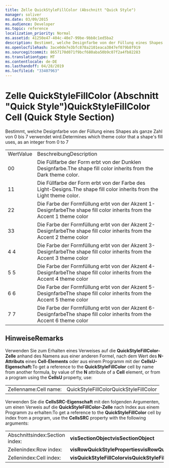 ```yaml
---
title: Zelle QuickStyleFillColor (Abschnitt "Quick Style")
manager: soliver
ms.date: 03/09/2015
ms.audience: Developer
ms.topic: reference
localization_priority: Normal
ms.assetid: 41250e47-404c-40e7-99be-9bb8c1ed5ba2
description: Bestimmt, welche Designfarbe von der Füllung eines Shapes als ganze Zahl von 0 bis 7 verwendet wird.
ms.openlocfilehash: 3ace0de7e3bfc878a2101eaca3847ef079b8f919
ms.sourcegitcommit: 8657170d071f9bcf680aba50b9c07f2a4fb82283
ms.translationtype: MT
ms.contentlocale: de-DE
ms.lasthandoff: 04/28/2019
ms.locfileid: "33407963"
---
```

# <a name="quickstylefillcolor-cell-quick-style-section"></a><span data-ttu-id="220dc-103">Zelle QuickStyleFillColor (Abschnitt "Quick Style")</span><span class="sxs-lookup"><span data-stu-id="220dc-103">QuickStyleFillColor Cell (Quick Style Section)</span></span>

<span data-ttu-id="220dc-104">Bestimmt, welche Designfarbe von der Füllung eines Shapes als ganze Zahl von 0 bis 7 verwendet wird.</span><span class="sxs-lookup"><span data-stu-id="220dc-104">Determines which theme color that a shape's fill uses, as an integer from 0 to 7</span></span>
  
|||
|:-----|:-----|
|<span data-ttu-id="220dc-105">Wert</span><span class="sxs-lookup"><span data-stu-id="220dc-105">Value</span></span>  <br/> |<span data-ttu-id="220dc-106">Beschreibung</span><span class="sxs-lookup"><span data-stu-id="220dc-106">Description</span></span>  <br/> |
|<span data-ttu-id="220dc-107">0</span><span class="sxs-lookup"><span data-stu-id="220dc-107">0</span></span>  <br/> |<span data-ttu-id="220dc-108">Die Füllfarbe der Form erbt von der Dunklen Designfarbe.</span><span class="sxs-lookup"><span data-stu-id="220dc-108">The shape fill color inherits from the Dark theme color.</span></span>  <br/> |
|<span data-ttu-id="220dc-109">1</span><span class="sxs-lookup"><span data-stu-id="220dc-109">1</span></span>  <br/> |<span data-ttu-id="220dc-110">Die Füllfarbe der Form erbt von der Farbe des Light-Designs.</span><span class="sxs-lookup"><span data-stu-id="220dc-110">The shape fill color inherits from the Light theme color.</span></span>  <br/> |
|<span data-ttu-id="220dc-111">2</span><span class="sxs-lookup"><span data-stu-id="220dc-111">2</span></span>  <br/> |<span data-ttu-id="220dc-112">Die Farbe der Formfüllung erbt von der Akzent 1-Designfarbe</span><span class="sxs-lookup"><span data-stu-id="220dc-112">The shape fill color inherits from the Accent 1 theme color</span></span>  <br/> |
|<span data-ttu-id="220dc-113">3</span><span class="sxs-lookup"><span data-stu-id="220dc-113">3</span></span>  <br/> |<span data-ttu-id="220dc-114">Die Farbe der Formfüllung erbt von der Akzent 2-Designfarbe</span><span class="sxs-lookup"><span data-stu-id="220dc-114">The shape fill color inherits from the Accent 2 theme color</span></span>  <br/> |
|<span data-ttu-id="220dc-115">4 </span><span class="sxs-lookup"><span data-stu-id="220dc-115">4</span></span>  <br/> |<span data-ttu-id="220dc-116">Die Farbe der Formfüllung erbt von der Akzent 3-Designfarbe</span><span class="sxs-lookup"><span data-stu-id="220dc-116">The shape fill color inherits from the Accent 3 theme color</span></span>  <br/> |
|<span data-ttu-id="220dc-117">5 </span><span class="sxs-lookup"><span data-stu-id="220dc-117">5</span></span>  <br/> |<span data-ttu-id="220dc-118">Die Farbe der Formfüllung erbt von der Akzent 4-Designfarbe</span><span class="sxs-lookup"><span data-stu-id="220dc-118">The shape fill color inherits from the Accent 4 theme color</span></span>  <br/> |
|<span data-ttu-id="220dc-119">6 </span><span class="sxs-lookup"><span data-stu-id="220dc-119">6</span></span>  <br/> |<span data-ttu-id="220dc-120">Die Farbe der Formfüllung erbt von der Akzent 5-Designfarbe</span><span class="sxs-lookup"><span data-stu-id="220dc-120">The shape fill color inherits from the Accent 5 theme color</span></span>  <br/> |
|<span data-ttu-id="220dc-121">7 </span><span class="sxs-lookup"><span data-stu-id="220dc-121">7</span></span>  <br/> |<span data-ttu-id="220dc-122">Die Farbe der Formfüllung erbt von der Akzent 6-Designfarbe</span><span class="sxs-lookup"><span data-stu-id="220dc-122">The shape fill color inherits from the Accent 6 theme color</span></span>  <br/> |
   
## <a name="remarks"></a><span data-ttu-id="220dc-123">Hinweise</span><span class="sxs-lookup"><span data-stu-id="220dc-123">Remarks</span></span>

<span data-ttu-id="220dc-124">Verwenden Sie zum Erhalten eines Verweises auf die **QuickStyleFillColor-Zelle** anhand des Namens aus einer anderen Formel, nach dem Wert des **N-Attributs** eines **Cell-Elements** oder aus einem Programm mit der **CellsU-Eigenschaft:**</span><span class="sxs-lookup"><span data-stu-id="220dc-124">To get a reference to the **QuickStyleFillColor** cell by name from another formula, by value of the **N** attribute of a **Cell** element, or from a program using the **CellsU** property, use:</span></span> 
  
|||
|:-----|:-----|
| <span data-ttu-id="220dc-125">Zellenname:</span><span class="sxs-lookup"><span data-stu-id="220dc-125">Cell name:</span></span>  <br/> | <span data-ttu-id="220dc-126">QuickStyleFillColor</span><span class="sxs-lookup"><span data-stu-id="220dc-126">QuickStyleFillColor</span></span>  <br/> |
   
<span data-ttu-id="220dc-127">Verwenden Sie die **CellsSRC-Eigenschaft** mit den folgenden Argumenten, um einen Verweis auf die **QuickStyleFillColor-Zelle** nach Index aus einem Programm zu erhalten:</span><span class="sxs-lookup"><span data-stu-id="220dc-127">To get a reference to the **QuickStyleFillColor** cell by index from a program, use the **CellsSRC** property with the following arguments:</span></span> 
  
|||
|:-----|:-----|
| <span data-ttu-id="220dc-128">Abschnittsindex:</span><span class="sxs-lookup"><span data-stu-id="220dc-128">Section index:</span></span>  <br/> |<span data-ttu-id="220dc-129">**visSectionObject**</span><span class="sxs-lookup"><span data-stu-id="220dc-129">**visSectionObject**</span></span> <br/> |
| <span data-ttu-id="220dc-130">Zeilenindex:</span><span class="sxs-lookup"><span data-stu-id="220dc-130">Row index:</span></span>  <br/> |<span data-ttu-id="220dc-131">**visRowQuickStyleProperties**</span><span class="sxs-lookup"><span data-stu-id="220dc-131">**visRowQuickStyleProperties**</span></span> <br/> |
| <span data-ttu-id="220dc-132">Zellenindex:</span><span class="sxs-lookup"><span data-stu-id="220dc-132">Cell index:</span></span>  <br/> |<span data-ttu-id="220dc-133">**visQuickStyleFillColor**</span><span class="sxs-lookup"><span data-stu-id="220dc-133">**visQuickStyleFillColor**</span></span> <br/> |
   

